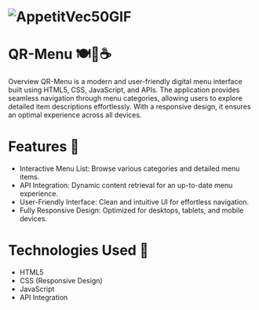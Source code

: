 # ![AppetitVec50GIF](https://github.com/user-attachments/assets/94f298d3-1f1b-4498-9203-c2ae644755d8)




# QR-Menu 🍽️📝☕
Overview
QR-Menu is a modern and user-friendly digital menu interface built using HTML5, CSS, JavaScript, and APIs. The application provides seamless navigation through menu categories, allowing users to explore detailed item descriptions effortlessly.
With a responsive design, it ensures an optimal experience across all devices.

# Features 🚀
- Interactive Menu List: Browse various categories and detailed menu items.
- API Integration: Dynamic content retrieval for an up-to-date menu experience.
- User-Friendly Interface: Clean and intuitive UI for effortless navigation.
- Fully Responsive Design: Optimized for desktops, tablets, and mobile devices.

# Technologies Used 🎨
- HTML5
- CSS (Responsive Design)
- JavaScript
- API Integration
